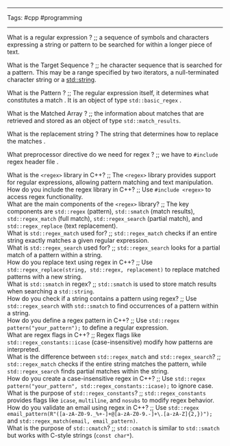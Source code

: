 ___
Tags: #cpp #programming
___

What is a regular expression ? ;;  a sequence of symbols and characters expressing a string or pattern to be searched for within a longer piece of text.

What is the Target Sequence ? ;; he character sequence that is searched for a pattern. This may be a range specified by two iterators, a null-terminated character string or a [std::string](https://en.cppreference.com/w/cpp/string/basic_string "cpp/string/basic string").

What is the Pattern ? ;; The regular expression itself, it determines what constitutes a match . It is an object of type `std::basic_regex` . 

What is the Matched Array ? ;; the information about matches that are retrieved and stored as an object of type `std::match_results`.

What is the replacement string ? The string that determines how to replace the matches . 

What preprocessor directive do we need for regex ? ;; we have to `#include` regex header file . 

What is the `<regex>` library in C++? ;; The `<regex>` library provides support for regular expressions, allowing pattern matching and text manipulation.  
How do you include the regex library in C++? ;; Use `#include <regex>` to access regex functionality.  
What are the main components of the `<regex>` library? ;; The key components are `std::regex` (pattern), `std::smatch` (match results), `std::regex_match` (full match), `std::regex_search` (partial match), and `std::regex_replace` (text replacement).  
What is `std::regex_match` used for? ;; `std::regex_match` checks if an entire string exactly matches a given regular expression.  
What is `std::regex_search` used for? ;; `std::regex_search` looks for a partial match of a pattern within a string.  
How do you replace text using regex in C++? ;; Use `std::regex_replace(string, std::regex, replacement)` to replace matched patterns with a new string.  
What is `std::smatch` in regex? ;; `std::smatch` is used to store match results when searching a `std::string`.  
How do you check if a string contains a pattern using regex? ;; Use `std::regex_search` with `std::smatch` to find occurrences of a pattern within a string.  
How do you define a regex pattern in C++? ;; Use `std::regex pattern("your_pattern");` to define a regular expression.  
What are regex flags in C++? ;; Regex flags like `std::regex_constants::icase` (case-insensitive) modify how patterns are interpreted.  
What is the difference between `std::regex_match` and `std::regex_search`? ;; `std::regex_match` checks if the entire string matches the pattern, while `std::regex_search` finds partial matches within the string.  
How do you create a case-insensitive regex in C++? ;; Use `std::regex pattern("your_pattern", std::regex_constants::icase);` to ignore case.  
What is the purpose of `std::regex_constants`? ;; `std::regex_constants` provides flags like `icase`, `multiline`, and `nosubs` to modify regex behavior.  
How do you validate an email using regex in C++? ;; Use `std::regex email_pattern(R"([a-zA-Z0-9._%+-]+@[a-zA-Z0-9.-]+\.[a-zA-Z]{2,})");` and `std::regex_match(email, email_pattern)`.  
What is the purpose of `std::cmatch`? ;; `std::cmatch` is similar to `std::smatch` but works with C-style strings (`const char*`).
